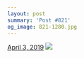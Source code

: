 ```yaml
---
layout: post
summary: 'Post #821'
og_image: 821-1280.jpg
---
```


<p>
  <time>
    <a href="/821">April 3, 2019</a>
  </time>
  <a href="/821">
    <img src="{{ site.assets_url }}/821-640.jpg" srcset="{{ site.assets_url }}/821-320.jpg 320w, {{ site.assets_url }}/821-640.jpg 640w, {{ site.assets_url }}/821-960.jpg 960w, {{ site.assets_url }}/821-1280.jpg 1280w" sizes="(min-width: 700px) 50vw, calc(100vw - 2rem)" />
  </a>
</p>

